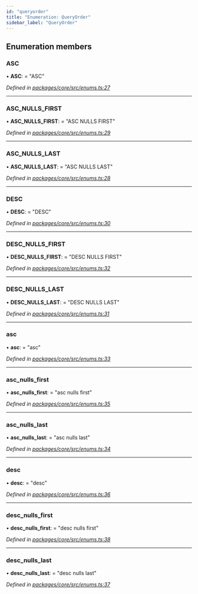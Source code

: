```yaml
---
id: "queryorder"
title: "Enumeration: QueryOrder"
sidebar_label: "QueryOrder"
---
```


## Enumeration members

### ASC

•  **ASC**:  = "ASC"

*Defined in [packages/core/src/enums.ts:27](https://github.com/mikro-orm/mikro-orm/blob/8766baa31/packages/core/src/enums.ts#L27)*

___

### ASC\_NULLS\_FIRST

•  **ASC\_NULLS\_FIRST**:  = "ASC NULLS FIRST"

*Defined in [packages/core/src/enums.ts:29](https://github.com/mikro-orm/mikro-orm/blob/8766baa31/packages/core/src/enums.ts#L29)*

___

### ASC\_NULLS\_LAST

•  **ASC\_NULLS\_LAST**:  = "ASC NULLS LAST"

*Defined in [packages/core/src/enums.ts:28](https://github.com/mikro-orm/mikro-orm/blob/8766baa31/packages/core/src/enums.ts#L28)*

___

### DESC

•  **DESC**:  = "DESC"

*Defined in [packages/core/src/enums.ts:30](https://github.com/mikro-orm/mikro-orm/blob/8766baa31/packages/core/src/enums.ts#L30)*

___

### DESC\_NULLS\_FIRST

•  **DESC\_NULLS\_FIRST**:  = "DESC NULLS FIRST"

*Defined in [packages/core/src/enums.ts:32](https://github.com/mikro-orm/mikro-orm/blob/8766baa31/packages/core/src/enums.ts#L32)*

___

### DESC\_NULLS\_LAST

•  **DESC\_NULLS\_LAST**:  = "DESC NULLS LAST"

*Defined in [packages/core/src/enums.ts:31](https://github.com/mikro-orm/mikro-orm/blob/8766baa31/packages/core/src/enums.ts#L31)*

___

### asc

•  **asc**:  = "asc"

*Defined in [packages/core/src/enums.ts:33](https://github.com/mikro-orm/mikro-orm/blob/8766baa31/packages/core/src/enums.ts#L33)*

___

### asc\_nulls\_first

•  **asc\_nulls\_first**:  = "asc nulls first"

*Defined in [packages/core/src/enums.ts:35](https://github.com/mikro-orm/mikro-orm/blob/8766baa31/packages/core/src/enums.ts#L35)*

___

### asc\_nulls\_last

•  **asc\_nulls\_last**:  = "asc nulls last"

*Defined in [packages/core/src/enums.ts:34](https://github.com/mikro-orm/mikro-orm/blob/8766baa31/packages/core/src/enums.ts#L34)*

___

### desc

•  **desc**:  = "desc"

*Defined in [packages/core/src/enums.ts:36](https://github.com/mikro-orm/mikro-orm/blob/8766baa31/packages/core/src/enums.ts#L36)*

___

### desc\_nulls\_first

•  **desc\_nulls\_first**:  = "desc nulls first"

*Defined in [packages/core/src/enums.ts:38](https://github.com/mikro-orm/mikro-orm/blob/8766baa31/packages/core/src/enums.ts#L38)*

___

### desc\_nulls\_last

•  **desc\_nulls\_last**:  = "desc nulls last"

*Defined in [packages/core/src/enums.ts:37](https://github.com/mikro-orm/mikro-orm/blob/8766baa31/packages/core/src/enums.ts#L37)*
